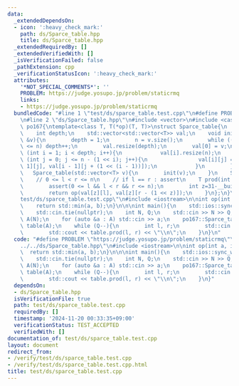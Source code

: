 ```yaml
---
data:
  _extendedDependsOn:
  - icon: ':heavy_check_mark:'
    path: ds/Sparce_table.hpp
    title: ds/Sparce_table.hpp
  _extendedRequiredBy: []
  _extendedVerifiedWith: []
  _isVerificationFailed: false
  _pathExtension: cpp
  _verificationStatusIcon: ':heavy_check_mark:'
  attributes:
    '*NOT_SPECIAL_COMMENTS*': ''
    PROBLEM: https://judge.yosupo.jp/problem/staticrmq
    links:
    - https://judge.yosupo.jp/problem/staticrmq
  bundledCode: "#line 1 \"test/ds/sparce_table.test.cpp\"\n#define PROBLEM \"https://judge.yosupo.jp/problem/staticrmq\"\
    \n#line 2 \"ds/Sparce_table.hpp\"\n#include <vector>\n#include <cassert>\nnamespace\
    \ po167{\ntemplate<class T, T(*op)(T, T)>\nstruct Sparce_table{\n    int n;\n\
    \    int depth;\n    std::vector<std::vector<T>> val;\n    void init(std::vector<T>\
    \ &v){\n        depth = 1;\n        n = v.size();\n        while ((1 << depth)\
    \ <= n) depth++;\n        val.resize(depth);\n        val[0] = v;\n        for\
    \ (int i = 1; i < depth; i++){\n            val[i].resize(n);\n            for\
    \ (int j = 0; j <= n - (1 << i); j++){\n                val[i][j] = op(val[i -\
    \ 1][j], val[i - 1][j + (1 << (i - 1))]);\n            }\n        }\n    }\n \
    \   Sparce_table(std::vector<T> v){\n        init(v);\n    }\n    Sparce_table(){}\n\
    \    // 0 <= l < r <= n\n    // if l == r : assert\n    T prod(int l, int r){\n\
    \        assert(0 <= l && l < r && r <= n);\n        int z=31-__builtin_clz(r-l);\n\
    \        return op(val[z][l], val[z][r - (1 << z)]);\n    }\n};\n}\n#line 3 \"\
    test/ds/sparce_table.test.cpp\"\n#include <iostream>\n\nint op(int a, int b){\n\
    \    return std::min(a, b);\n}\n\n\nint main(){\n    std::ios::sync_with_stdio(false);\n\
    \    std::cin.tie(nullptr);\n    int N, Q;\n    std::cin >> N >> Q;\n    std::vector<int>\
    \ A(N);\n    for (auto &a : A) std::cin >> a;\n    po167::Sparce_table<int, op>\
    \ table(A);\n    while (Q--){\n        int l, r;\n        std::cin >> l >> r;\n\
    \        std::cout << table.prod(l, r) << \"\\n\";\n    }\n}\n"
  code: "#define PROBLEM \"https://judge.yosupo.jp/problem/staticrmq\"\n#include \"\
    ../../ds/Sparce_table.hpp\"\n#include <iostream>\n\nint op(int a, int b){\n  \
    \  return std::min(a, b);\n}\n\n\nint main(){\n    std::ios::sync_with_stdio(false);\n\
    \    std::cin.tie(nullptr);\n    int N, Q;\n    std::cin >> N >> Q;\n    std::vector<int>\
    \ A(N);\n    for (auto &a : A) std::cin >> a;\n    po167::Sparce_table<int, op>\
    \ table(A);\n    while (Q--){\n        int l, r;\n        std::cin >> l >> r;\n\
    \        std::cout << table.prod(l, r) << \"\\n\";\n    }\n}"
  dependsOn:
  - ds/Sparce_table.hpp
  isVerificationFile: true
  path: test/ds/sparce_table.test.cpp
  requiredBy: []
  timestamp: '2024-11-20 00:33:35+09:00'
  verificationStatus: TEST_ACCEPTED
  verifiedWith: []
documentation_of: test/ds/sparce_table.test.cpp
layout: document
redirect_from:
- /verify/test/ds/sparce_table.test.cpp
- /verify/test/ds/sparce_table.test.cpp.html
title: test/ds/sparce_table.test.cpp
---
```

